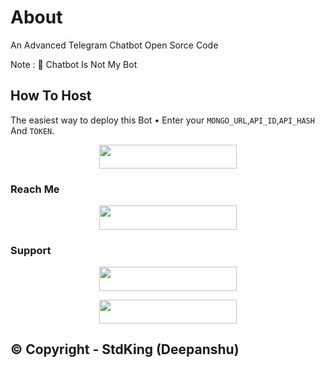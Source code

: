 # About
An Advanced Telegram Chatbot Open Sorce Code

Note : 📝 Chatbot Is Not My Bot
## How To Host
The easiest way to deploy this Bot
• Enter your ```MONGO_URL```,```API_ID```,```API_HASH``` And ```TOKEN```.
<p align="center"><a href="https://heroku.com/deploy?template=https://github.com/StdKing/Chatbot"> <img src="https://img.shields.io/badge/Deploy%20To%20Heroku-black?style=for-the-badge&logo=heroku" width="220" height="38.45"/></a></p>
 
### Reach Me

<p align="center"><a href="https://t.me/DishaChatbot"> <img src="https://img.shields.io/badge/Telegram%20Bot-pink?style=for-the-badge" width="220" height="38.45"/></a></p>

### Support 

<p align="center"><a href="https://t.me/DevilsHaveliMF"> <img src="https://img.shields.io/badge/Devil's%20Haveli%20Support-pink?style=for-the-badge" width="220" height="38.45"/></a></p>

<p align="center"><a href="https://t.me/DevilsServerMF"> <img src="https://img.shields.io/badge/Devil's%20Server%20Channel-blue?style=for-the-badge" width="220" height="38.45"/></a></p>

## © Copyright - StdKing (Deepanshu)
